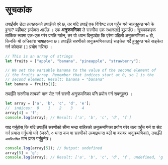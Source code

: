 # सूचकांक

तपाइँसँग डेटा तत्वहरूको तपाईंको एरे छ, तर यदि तपाईं एक विशिष्ट तत्व पहुँच गर्न चाहनुहुन्छ भने के हुन्छ? यहीँबाट इन्डेक्स आउँछ । एक **अनुक्रमणिका** ले सरणीमा एक स्थानलाई बुझाउँछ। सूचकांकहरू तार्किक रूपमा एक-एक गरेर प्रगति गर्छन्, तर यो ध्यान दिनुपर्दछ कि एरेमा पहिलो अनुक्रमणिका ० हो, किनकि यो अधिकांश भाषाहरूमा छ। तपाईँले सरणीको अनुक्रमणिकालाई सङ्केत गर्दै हुनुहुन्छ भन्ने सङ्केत गर्न कोष्ठक `[]` प्रयोग गरिन्छ ।

```javascript
// This is an array of strings
let fruits = ["apple", "banana", "pineapple", "strawberry"];

// We set the variable banana to the value of the second element of
// the fruits array. Remember that indices start at 0, so 1 is the
// second element. Result: banana = "banana"
let banana = fruits[1];
```

तपाईँले सरणीमा तत्वको मान सेट गर्न सरणी अनुक्रमणिका पनि प्रयोग गर्न सक्नुहुन्छ ।

```javascript
let array = ['a', 'b', 'c', 'd', 'e'];
//  indices:  0    1    2    3    4
array[4] = 'f';
console.log(array); // Result: ['a', 'b', 'c', 'd', 'f']
```

याद गर्नुहोस् कि यदि तपाईँले सरणीको सीमा भन्दा बाहिरको अनुक्रमणिका प्रयोग गरेर तत्व पहुँच गर्न वा सेट गर्न प्रयास गर्नुभयो भने (जस्तै, ० भन्दा कम वा सरणीको लम्बाइभन्दा बढी वा बराबर अनुक्रमणिका), तपाईँले `अपरिभाषित` मान प्राप्त गर्नुहुनेछ।

```javascript
console.log(array[5]); // Output: undefined
array[5] = 'g';
console.log(array); // Result: ['a', 'b', 'c', 'd', 'f', undefined, 'g']
```
